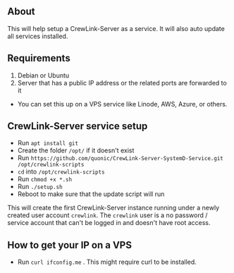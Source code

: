 ## About

This will help setup a CrewLink-Server as a service. <!--You can also add more services running on other ports.--> It will also auto update all services installed.

## Requirements

1. Debian or Ubuntu
2. Server that has a public IP address or the related ports are forwarded to it
  * You can set this up on a VPS service like Linode, AWS, Azure, or others.

## CrewLink-Server service setup

* Run `apt install git`
* Create the folder `/opt/` if it doesn't exist
* Run `https://github.com/quonic/CrewLink-Server-SystemD-Service.git /opt/crewlink-scripts`
* `cd` into `/opt/crewlink-scripts`
* Run `chmod +x *.sh`
* Run `./setup.sh`
* Reboot to make sure that the update script will run

This will create the first CrewLink-Server instance running under a newly created user account `crewlink`. The `crewlink` user is a no password / service account that can't be logged in and doesn't have root access.

## How to get your IP on a VPS

* Run `curl ifconfig.me` . This might require curl to be installed.

<!-- Tested and this doesn't work. I will need to have it copy the crewlink-server folder into another folder and run it from there.
## Add another CrewLink-Server instance

Notes: This hasn't been tested, as I don't know if yarn will like running more than one instance from the same directory.

* `cd /opt/crewlink-scripts`
* Run `./add-server.sh <port>` , replacing `<port>` with a port above 1024 such as 9737 that isn't being used by another service. 9736 is used by the first CrewLink-Server instance.
-->
